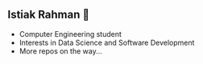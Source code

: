 ## Istiak Rahman 👋

- Computer Engineering student
- Interests in Data Science and Software Development
- More repos on the way...
